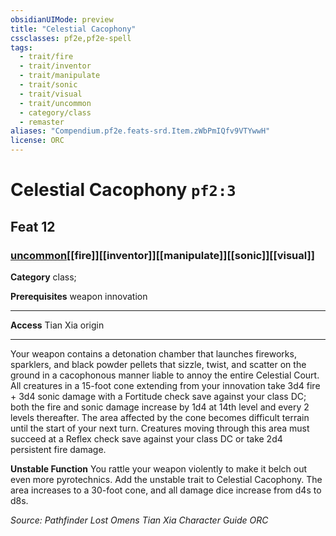```yaml
---
obsidianUIMode: preview
title: "Celestial Cacophony"
cssclasses: pf2e,pf2e-spell
tags:
  - trait/fire
  - trait/inventor
  - trait/manipulate
  - trait/sonic
  - trait/visual
  - trait/uncommon
  - category/class
  - remaster
aliases: "Compendium.pf2e.feats-srd.Item.zWbPmIQfv9VTYwwH"
license: ORC
---
```

# Celestial Cacophony `pf2:3`
## Feat 12
### [uncommon](uncommon "Uncommon Rarity Trait")[[fire]][[inventor]][[manipulate]][[sonic]][[visual]]

**Category** class; 



**Prerequisites** weapon innovation
* * *
**Access** Tian Xia origin

* * *

Your weapon contains a detonation chamber that launches fireworks, sparklers, and black powder pellets that sizzle, twist, and scatter on the ground in a cacophonous manner liable to annoy the entire Celestial Court. All creatures in a 15-foot cone extending from your innovation take 3d4 fire + 3d4 sonic damage with a Fortitude check save against your class DC; both the fire and sonic damage increase by 1d4 at 14th level and every 2 levels thereafter. The area affected by the cone becomes difficult terrain until the start of your next turn. Creatures moving through this area must succeed at a Reflex check save against your class DC or take 2d4 persistent fire damage.

**Unstable Function** You rattle your weapon violently to make it belch out even more pyrotechnics. Add the unstable trait to Celestial Cacophony. The area increases to a 30-foot cone, and all damage dice increase from d4s to d8s.

*Source: Pathfinder Lost Omens Tian Xia Character Guide*
*ORC*
